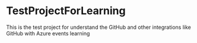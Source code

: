# TestProjectForLearning
This is the test project for understand the GitHub and other integrations like GitHub with Azure events learning
